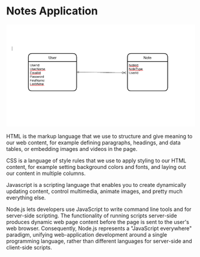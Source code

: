 # Notes Application  
![alt txt!](public\Images\ER.png )

HTML is the markup language that we use to structure and give meaning to our web content, for example defining paragraphs, headings, and data tables, or embedding images and videos in the page.

CSS is a language of style rules that we use to apply styling to our HTML content, for example setting background colors and fonts, and laying out our content in multiple columns.

Javascript is a scripting language that enables you to create dynamically updating content, control multimedia, animate images, and pretty much everything else.

Node.js lets developers use JavaScript to write command line tools and for server-side scripting. The functionality of running scripts server-side produces dynamic web page content before the page is sent to the user's web browser. Consequently, Node.js represents a "JavaScript everywhere" paradigm, unifying web-application development around a single programming language, rather than different languages for server-side and client-side scripts.